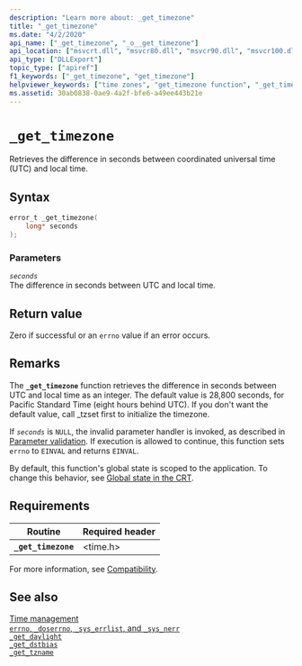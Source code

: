 ```yaml
---
description: "Learn more about: _get_timezone"
title: "_get_timezone"
ms.date: "4/2/2020"
api_name: ["_get_timezone", "_o__get_timezone"]
api_location: ["msvcrt.dll", "msvcr80.dll", "msvcr90.dll", "msvcr100.dll", "msvcr100_clr0400.dll", "msvcr110.dll", "msvcr110_clr0400.dll", "msvcr120.dll", "msvcr120_clr0400.dll", "ucrtbase.dll", "api-ms-win-crt-time-l1-1-0.dll"]
api_type: ["DLLExport"]
topic_type: ["apiref"]
f1_keywords: ["_get_timezone", "get_timezone"]
helpviewer_keywords: ["time zones", "get_timezone function", "_get_timezone function"]
ms.assetid: 30ab0838-0ae9-4a2f-bfe6-a49ee443b21e
---
```

# `_get_timezone`

Retrieves the difference in seconds between coordinated universal time (UTC) and local time.

## Syntax

```C
error_t _get_timezone(
    long* seconds
);
```

### Parameters

*`seconds`*\
The difference in seconds between UTC and local time.

## Return value

Zero if successful or an `errno` value if an error occurs.

## Remarks

The **`_get_timezone`** function retrieves the difference in seconds between UTC and local time as an integer. The default value is 28,800 seconds, for Pacific Standard Time (eight hours behind UTC). If you don't want the default value, call _tzset first to initialize the timezone.

If *`seconds`* is `NULL`, the invalid parameter handler is invoked, as described in [Parameter validation](../parameter-validation.md). If execution is allowed to continue, this function sets `errno` to `EINVAL` and returns `EINVAL`.

By default, this function's global state is scoped to the application. To change this behavior, see [Global state in the CRT](../global-state.md).

## Requirements

| Routine | Required header |
|---|---|
| **`_get_timezone`** | \<time.h> |

For more information, see [Compatibility](../compatibility.md).

## See also

[Time management](../time-management.md)\
[`errno`, `_doserrno`, `_sys_errlist`, and `_sys_nerr`](../errno-doserrno-sys-errlist-and-sys-nerr.md)\
[`_get_daylight`](get-daylight.md)\
[`_get_dstbias`](get-dstbias.md)\
[`_get_tzname`](get-tzname.md)
